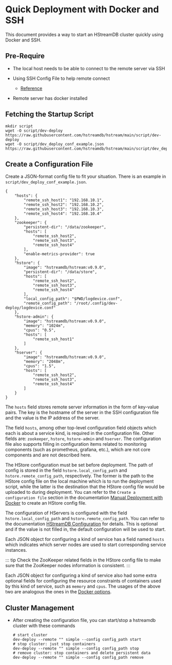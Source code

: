 # Quick Deployment with Docker and SSH

This document provides a way to start an HStreamDB cluster quickly using Docker
and SSH.

## Pre-Require

- The local host needs to be able to connect to the remote server via SSH
- Using SSH Config File to help remote connect

  - [Reference](https://linuxize.com/post/using-the-ssh-config-file/)

- Remote server has docker installed

## Fetching the Startup Script

```shell
mkdir script
wget -O script/dev-deploy https://raw.githubusercontent.com/hstreamdb/hstream/main/script/dev-deploy
wget -O script/dev_deploy_conf_example.json https://raw.githubusercontent.com/hstreamdb/hstream/main/script/dev_deploy_conf_example.json
```

## Create a Configuration File

Create a JSON-format config file to fit your situation. There is an example in
`script/dev_deploy_conf_example.json`.

```shell
{
    "hosts": {
        "remote_ssh_host1": "192.168.10.1",
        "remote_ssh_host2": "192.168.10.2",
        "remote_ssh_host3": "192.168.10.3",
        "remote_ssh_host4": "192.168.10.4"
    },
    "zookeeper": {
        "persistent-dir": "/data/zookeeper",
        "hosts": [
            "remote_ssh_host2",
            "remote_ssh_host3",
            "remote_ssh_host4"
        ],
        "enable-metrics-provider": true
    },
    "hstore": {
        "image": "hstreamdb/hstream:v0.9.0",
        "persistent-dir": "/data/store",
        "hosts": [
            "remote_ssh_host2",
            "remote_ssh_host3",
            "remote_ssh_host4"
        ],
        "local_config_path": "$PWD/logdevice.conf",
        "remote_config_path": "/root/.config/dev-deploy/logdevice.conf"
    },
    "hstore-admin": {
        "image": "hstreamdb/hstream:v0.9.0",
        "memory": "1024m",
        "cpus": "0.5",
        "hosts": [
            "remote_ssh_host1"
        ]
    },
    "hserver": {
        "image": "hstreamdb/hstream:v0.9.0",
        "memory": "2048m",
        "cpus": "1.5",
        "hosts": [
            "remote_ssh_host2",
            "remote_ssh_host3",
            "remote_ssh_host4"
        ]
    }
}
```

The `hosts` field stores remote server information in the form of key-value
pairs. The key is the hostname of the server in the SSH configuration file and
the value is the IP address of the server.

The field `hosts`, among other top-level configuration field objects which each
is about a service kind, is required in the configuration file. Other fields
are: `zookeeper`, `hstore`, `hstore-admin` and `hserver`. The configuration file
also supports filling in configuration items related to monitoring components
(such as prometheus, grafana, etc.), which are not core components and are not
described here.

The HStore configuration must be set before deployment. The path of config is
stored in the field `hstore.local_config_path` and `hstore.remote_config_path`,
respectively. The former is the path to the HStore config file on the local
machine which is to run the deployment script, while the latter is the
destination that the HStore config file would be uploaded to during deployment.
You can refer to the `Create a configuration file` section in the documentation
[Manual Deployment with Docker](deploy-docker.md) to create an HStore config
file.

The configuration of HServers is configured with the field
`hstore.local_config_path` and `hstore.remote_config_path`. You can refer to the
documentation [HStreamDB Configuration](../reference/config.md) for details.
This is optional and if the value is not filled in, the default configuration
will be used to start.

Each JSON object for configuring a kind of service has a field named `hosts`
which indicates which server nodes are used to start corresponding service
instances.

::: tip Check the ZooKeeper related fields in the HStore config file to make
sure that the ZooKeeper nodes information is consistent.
:::

Each JSON object for configuring a kind of service also had some extra optional
fields for configuring the resource constraints of containers used by this kind
of service, such as `memory` and `cpus`. The usages of the above two are
analogous the ones in the
[Docker options](https://docs.docker.com/config/containers/resource_constraints/).

## Cluster Management

- After creating the configuration file, you can start/stop a hstreamdb cluster
  with these commands

  ```shell
  # start cluster
  dev-deploy --remote "" simple --config config_path start
  # stop cluster: just stop containers
  dev-deploy --remote "" simple --config config_path stop
  # remove cluster: stop containers and delete persistent data
  dev-deploy --remote "" simple --config config_path remove
  ```
